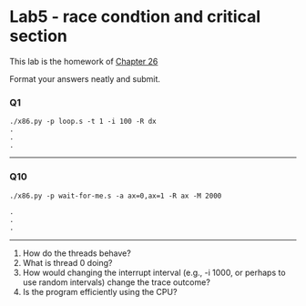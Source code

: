 # Lab5 - race condtion and critical section

This lab is the homework of [Chapter 26](http://www.cs.wisc.edu/~remzi/OSTEP/threads-intro.pdf)

Format your answers neatly and submit.

### Q1

```
./x86.py -p loop.s -t 1 -i 100 -R dx
.
.
.
```

---

### Q10

```
./x86.py -p wait-for-me.s -a ax=0,ax=1 -R ax -M 2000

.
.
.
```

---
1. How do the threads behave?
2. What is thread 0 doing?
3. How would changing the interrupt interval (e.g., -i 1000, or perhaps to use random intervals) change the trace outcome?
4. Is the program efficiently using the CPU?
